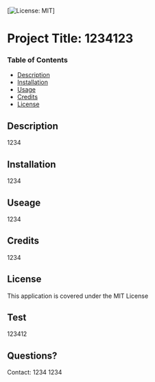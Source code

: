 
  [![License: MIT](https://img.shields.io/badge/License-MIT-yellow.svg)]

  # Project Title: 1234123

  ### Table of Contents
  * [Description](#description)
  * [Installation](#installation)
  * [Usage](#usesage)
  * [Credits](#credits)
  * [License](#licence)

  ## Description
  1234

  ## Installation
  1234

  ## Useage
  1234

  ## Credits
  1234

  ## License
  This application is covered under the MIT License

  ## Test
  123412

  ## Questions? 
  Contact: 
  1234
  1234
